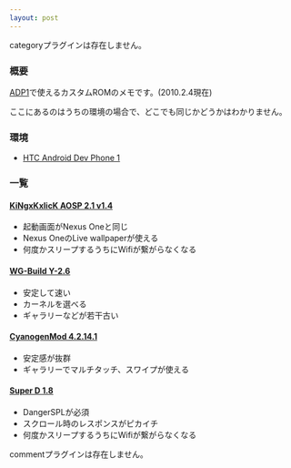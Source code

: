 ```yaml
---
layout: post
---
```

<p><span class="error">categoryプラグインは存在しません。</span></p>
<h3>概要</h3>
<p><a href="/?page=HTC+Android+Dev+Phone+1" class="wikipage">ADP1</a>で使えるカスタムROMのメモです。(2010.2.4現在)</p>
<p>ここにあるのはうちの環境の場合で、どこでも同じかどうかはわかりません。</p>
<h3>環境</h3>
<ul>
<li><a href="/?page=HTC+Android+Dev+Phone+1" class="wikipage">HTC Android Dev Phone 1</a></li>
</ul>
<h3>一覧</h3>
<h4><a href="http://forum.xda-developers.com/showthread.php?t=622170">KiNgxKxlicK AOSP 2.1 v1.4</a></h4>
<ul>
<li>起動画面がNexus Oneと同じ</li>
<li>Nexus OneのLive wallpaperが使える</li>
<li>何度かスリープするうちにWifiが繋がらなくなる</li>
</ul>
<h4><a href="http://forum.xda-developers.com/showthread.php?t=592466">WG-Build Y-2.6</a></h4>
<ul>
<li>安定して速い</li>
<li>カーネルを選べる</li>
<li>ギャラリーなどが若干古い</li>
</ul>
<h4><a href="http://forum.xda-developers.com/showthread.php?t=567610">CyanogenMod 4.2.14.1</a></h4>
<ul>
<li>安定感が抜群</li>
<li>ギャラリーでマルチタッチ、スワイプが使える</li>
</ul>
<h4><a href="http://forum.xda-developers.com/showthread.php?t=613809">Super D 1.8</a></h4>
<ul>
<li>DangerSPLが必須</li>
<li>スクロール時のレスポンスがピカイチ</li>
<li>何度かスリープするうちにWifiが繋がらなくなる</li>
</ul>
<p><span class="error">commentプラグインは存在しません。</span> </p>
